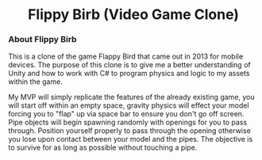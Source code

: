 <center><h1>Flippy Birb (Video Game Clone) </h1></center>


### **About Flippy Birb**


This is a clone of the game Flappy Bird that came out in 2013 for mobile devices. The purpose of this clone is to give me a better understanding of Unity and how to work with C# to program physics and logic to my assets within the game. 

My MVP will simply replicate the features of the already existing game, you will start off within an empty space, gravity physics will effect your model forcing you to "flap" up via space bar to ensure you don't go off screen. Pipe objects will begin spawning randomly with openings for you to pass through. Position yourself properly to pass through the opening otherwise you lose upon contact between your model and the pipes. The objective is to survive for as long as possible without touching a pipe. 



